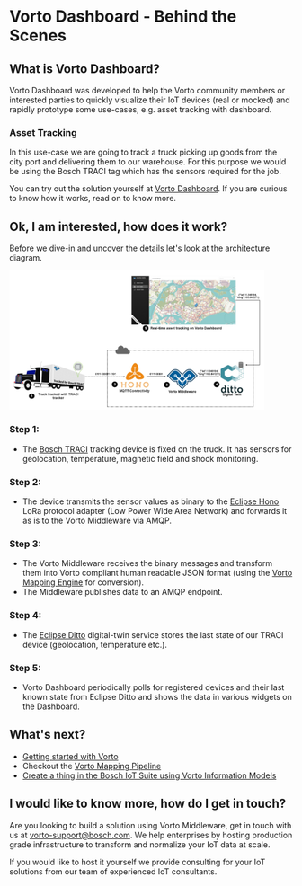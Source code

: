 # Vorto Dashboard - Behind the Scenes

## What is Vorto Dashboard?
Vorto Dashboard was developed to help the Vorto community members or interested parties to quickly visualize their IoT devices (real or mocked) and rapidly prototype some use-cases, e.g. asset tracking with dashboard. 

### Asset Tracking
In this use-case we are going to track a truck picking up goods from the city port and delivering them to our warehouse. For this purpose we would be using the Bosch TRACI tag which has the sensors required for the job.

You can try out the solution yourself at [Vorto Dashboard](http://vorto-dashboard.eu-central-1.elasticbeanstalk.com). If you are curious to know how it works, read on to know more. 

## Ok, I am interested, how does it work?
Before we dive-in and uncover the details let's look at the architecture diagram.

<img src="./images/vorto_dashboard_architecture.jpg" width="90%"/>

### Step 1: 

- The [Bosch TRACI](https://www.bosch-mobility-solutions.com/en/products-and-services/mobility-services/asset-tracing-solution/) tracking device is fixed on the truck. It has sensors for geolocation, temperature, magnetic field and shock monitoring. 

### Step 2:

- The device transmits the sensor values as binary to the [Eclipse Hono](https://www.eclipse.org/hono/) LoRa protocol adapter (Low Power Wide Area Network) and forwards it as is to the Vorto Middleware via AMQP.

### Step 3:

- The Vorto Middleware receives the binary messages and transform them into Vorto compliant human readable JSON format (using the [Vorto Mapping Engine](https://github.com/eclipse/vorto/blob/development/docs/tutorials/create_mapping_pipeline.md) for conversion).
- The Middleware publishes data to an AMQP endpoint.

### Step 4:

- The [Eclipse Ditto](https://www.eclipse.org/ditto/) digital-twin service stores the last state of our TRACI device (geolocation, temperature etc.).

### Step 5:

- Vorto Dashboard periodically polls for registered devices and their last known state from Eclipse Ditto and shows the data in various widgets on the Dashboard.

## What's next?
- [Getting started with Vorto](https://github.com/eclipse/vorto/blob/development/docs/gettingstarted.md)
- Checkout the [Vorto Mapping Pipeline](https://github.com/eclipse/vorto/blob/development/docs/tutorials/create_mapping_pipeline.md)
- [Create a thing in the Bosch IoT Suite using Vorto Information Models](https://github.com/eclipse/vorto/blob/development/docs/tutorials/create_thing.md)


## I would like to know more, how do I get in touch?

Are you looking to build a solution using Vorto Middleware, get in touch with us at [vorto-support@bosch.com](mailto:vorto-support@bosch.com). We help enterprises by hosting production grade infrastructure to transform and normalize your IoT data at scale.

If you would like to host it yourself we provide consulting for your IoT solutions from our team of experienced IoT consultants.


